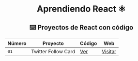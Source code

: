<div align="center">

# Aprendiendo React ⚛️

## ⌨️ Proyectos de React con código

| Número | Proyecto | Código | Web |
| --- | --- | --- | --- |
| `01` | Twitter Follow Card | [Ver](projects/01-twitter-follow-card/) | [Visitar](https://pablo-hg-react-01.surge.sh/)  | `02` | Tic Tac Toe | [Ver](02-tic-tac-toe) | [Visitar](https://pablo-hg-react-02.surge.sh/) |
